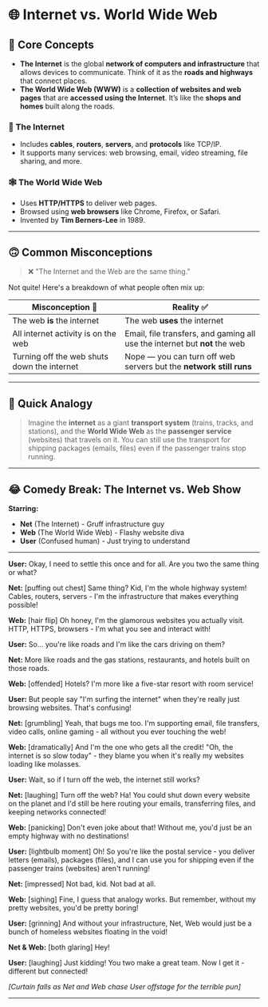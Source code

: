 # 🌐 Internet vs. World Wide Web

## 🧠 Core Concepts

- **The Internet** is the global **network of computers and infrastructure** that allows devices to communicate. Think of it as the **roads and highways** that connect places.
- **The World Wide Web (WWW)** is a **collection of websites and web pages** that are **accessed using the Internet**. It’s like the **shops and homes** built along the roads.

### 🔌 The Internet
- Includes **cables**, **routers**, **servers**, and **protocols** like TCP/IP.
- It supports many services: web browsing, email, video streaming, file sharing, and more.

### 🕸️ The World Wide Web
- Uses **HTTP/HTTPS** to deliver web pages.
- Browsed using **web browsers** like Chrome, Firefox, or Safari.
- Invented by **Tim Berners-Lee** in 1989.

---

## 🙃 Common Misconceptions

> ❌ "The Internet and the Web are the same thing."

Not quite! Here's a breakdown of what people often mix up:

| Misconception 💭              | Reality ✅                                 |
|------------------------------|--------------------------------------------|
| The web **is** the internet   | The web **uses** the internet              |
| All internet activity is on the web | Email, file transfers, and gaming all use the internet but **not** the web |
| Turning off the web shuts down the internet | Nope — you can turn off web servers but the **network still runs** |

---

## 🎯 Quick Analogy

> Imagine the **internet** as a giant **transport system** (trains, tracks, and stations), and the **World Wide Web** as the **passenger service** (websites) that travels on it. You can still use the transport for shipping packages (emails, files) even if the passenger trains stop running.

---



## 😂 Comedy Break: The Internet vs. Web Show

**Starring:**
- **Net** (The Internet) - Gruff infrastructure guy
- **Web** (The World Wide Web) - Flashy website diva  
- **User** (Confused human) - Just trying to understand

---

**User:** Okay, I need to settle this once and for all. Are you two the same thing or what?

**Net:** [puffing out chest] Same thing? Kid, I'm the whole highway system! Cables, routers, servers - I'm the infrastructure that makes everything possible!

**Web:** [hair flip] Oh honey, I'm the glamorous websites you actually visit. HTTP, HTTPS, browsers - I'm what you see and interact with!

**User:** So... you're like roads and I'm like the cars driving on them?

**Net:** More like roads and the gas stations, restaurants, and hotels built on those roads.

**Web:** [offended] Hotels? I'm more like a five-star resort with room service!

**User:** But people say "I'm surfing the internet" when they're really just browsing websites. That's confusing!

**Net:** [grumbling] Yeah, that bugs me too. I'm supporting email, file transfers, video calls, online gaming - all without you ever touching the web!

**Web:** [dramatically] And I'm the one who gets all the credit! "Oh, the internet is so slow today" - they blame you when it's really my websites loading like molasses.

**User:** Wait, so if I turn off the web, the internet still works?

**Net:** [laughing] Turn off the web? Ha! You could shut down every website on the planet and I'd still be here routing your emails, transferring files, and keeping networks connected!

**Web:** [panicking] Don't even joke about that! Without me, you'd just be an empty highway with no destinations!

**User:** [lightbulb moment] Oh! So you're like the postal service - you deliver letters (emails), packages (files), and I can use you for shipping even if the passenger trains (websites) aren't running!

**Net:** [impressed] Not bad, kid. Not bad at all.

**Web:** [sighing] Fine, I guess that analogy works. But remember, without my pretty websites, you'd be pretty boring!

**User:** [grinning] And without your infrastructure, Net, Web would just be a bunch of homeless websites floating in the void!

**Net & Web:** [both glaring] Hey!

**User:** [laughing] Just kidding! You two make a great team. Now I get it - different but connected!

*[Curtain falls as Net and Web chase User offstage for the terrible pun]*

---

